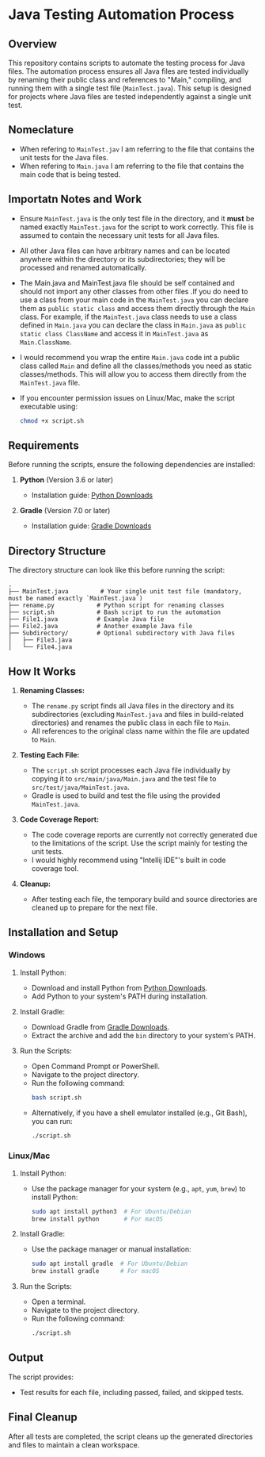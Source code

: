 # Java Testing Automation Process

## Overview
This repository contains scripts to automate the testing process for Java files. The automation process ensures all Java files are tested individually by renaming their public class and references to "Main," compiling, and running them with a single test file (`MainTest.java`). This setup is designed for projects where Java files are tested independently against a single unit test.

## Nomeclature
- When refering to `MainTest.jav` I am referring to the file that contains the unit tests for the Java files.
- When refering to `Main.java` I am referring to the file that contains the main code that is being tested.

## Importatn Notes and Work
- Ensure `MainTest.java` is the only test file in the directory, and it **must** be named exactly `MainTest.java` for the script to work correctly. This file is assumed to contain the necessary unit tests for all Java files.

- All other Java files can have arbitrary names and can be located anywhere within the directory or its subdirectories; they will be processed and renamed automatically.


- The Main.java and MainTest.java file should be self contained and should not import any other classes from other files .If you do need to use a class from your main code in the `MainTest.java` you can declare them as `public static class` and access them directly through the `Main` class. For example, if the `MainTest.java` class needs to use a class defined in `Main.java` you can declare the class in `Main.java` as `public static class ClassName` and access it in `MainTest.java` as `Main.ClassName`.

- I would recommend you wrap the entire `Main.java` code int a public class called `Main` and define all the classes/methods you need as static classes/methods. This will allow you to access them directly from the `MainTest.java` file.

- If you encounter permission issues on Linux/Mac, make the script executable using:
  ```bash
  chmod +x script.sh
  ```
  

## Requirements
Before running the scripts, ensure the following dependencies are installed:

1. **Python** (Version 3.6 or later)
   - Installation guide: [Python Downloads](https://www.python.org/downloads/)

2. **Gradle** (Version 7.0 or later)
   - Installation guide: [Gradle Downloads](https://gradle.org/releases/)

## Directory Structure
The directory structure can look like this before running the script:
```
.
├── MainTest.java         # Your single unit test file (mandatory, must be named exactly `MainTest.java`)
├── rename.py            # Python script for renaming classes
├── script.sh            # Bash script to run the automation
├── File1.java           # Example Java file
├── File2.java           # Another example Java file
├── Subdirectory/        # Optional subdirectory with Java files
│   ├── File3.java
│   └── File4.java
```

## How It Works
1. **Renaming Classes:**
   - The `rename.py` script finds all Java files in the directory and its subdirectories (excluding `MainTest.java` and files in build-related directories) and renames the public class in each file to `Main`.
   - All references to the original class name within the file are updated to `Main`.

2. **Testing Each File:**
   - The `script.sh` script processes each Java file individually by copying it to `src/main/java/Main.java` and the test file to `src/test/java/MainTest.java`.
   - Gradle is used to build and test the file using the provided `MainTest.java`.

3. **Code Coverage Report:**
    - The code coverage reports are currently not correctly generated due to the limitations of the script. Use the script mainly for testing the unit tests.
    - I would highly recommend using "Intellij IDE"'s built in code coverage tool.

4. **Cleanup:**
   - After testing each file, the temporary build and source directories are cleaned up to prepare for the next file.

## Installation and Setup
### Windows
1. Install Python:
   - Download and install Python from [Python Downloads](https://www.python.org/downloads/).
   - Add Python to your system's PATH during installation.

2. Install Gradle:
   - Download Gradle from [Gradle Downloads](https://gradle.org/releases/).
   - Extract the archive and add the `bin` directory to your system's PATH.

3. Run the Scripts:
   - Open Command Prompt or PowerShell.
   - Navigate to the project directory.
   - Run the following command:
     ```bash
     bash script.sh
     ```
   - Alternatively, if you have a shell emulator installed (e.g., Git Bash), you can run:
     ```bash
     ./script.sh
     ```

### Linux/Mac
1. Install Python:
   - Use the package manager for your system (e.g., `apt`, `yum`, `brew`) to install Python:
     ```bash
     sudo apt install python3  # For Ubuntu/Debian
     brew install python       # For macOS
     ```

2. Install Gradle:
   - Use the package manager or manual installation:
     ```bash
     sudo apt install gradle  # For Ubuntu/Debian
     brew install gradle      # For macOS
     ```

3. Run the Scripts:
   - Open a terminal.
   - Navigate to the project directory.
   - Run the following command:
     ```bash
     ./script.sh
     ```



## Output
The script provides:
- Test results for each file, including passed, failed, and skipped tests.

## Final Cleanup
After all tests are completed, the script cleans up the generated directories and files to maintain a clean workspace.

